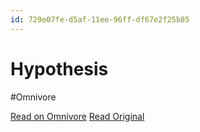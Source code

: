 ```yaml
---
id: 729e07fe-d5af-11ee-96ff-df67e2f25b85
---
```


# Hypothesis
#Omnivore

[Read on Omnivore](https://omnivore.app/me/hypothesis-18dec459bef)
[Read Original](https://hypothes.is/a/aHQlhtWsEe6g-bdBB27Dxg)


